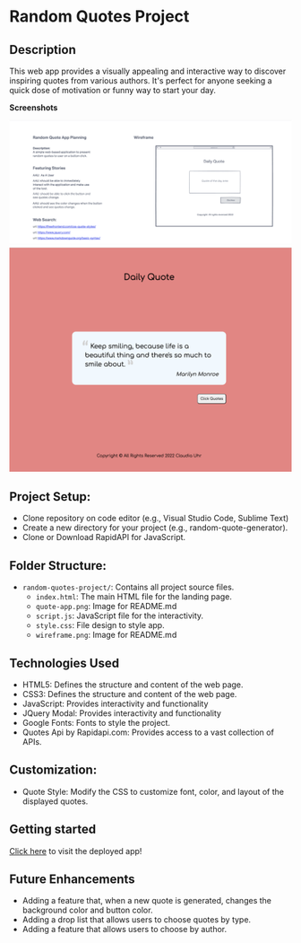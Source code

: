 # Random Quotes Project

## Description

This web app provides a visually appealing and interactive way to discover inspiring quotes from various authors. It's perfect for anyone seeking a quick dose of motivation or funny way to start your day.

**Screenshots**

![my wireframe](wireframe.png)
![working version](quote-app.png)

## Project Setup:

- Clone repository on code editor (e.g., Visual Studio Code, Sublime Text)
- Create a new directory for your project (e.g., random-quote-generator).
- Clone or Download RapidAPI for JavaScript.

## Folder Structure:

- `random-quotes-project/`: Contains all project source files.
  - `index.html`: The main HTML file for the landing page.
  - `quote-app.png`: Image for README.md
  - `script.js`: JavaScript file for the interactivity.
  - `style.css`: File design to style app.
  - `wireframe.png`: Image for README.md

## Technologies Used

- HTML5: Defines the structure and content of the web page.
- CSS3: Defines the structure and content of the web page.
- JavaScript: Provides interactivity and functionality
- JQuery Modal: Provides interactivity and functionality
- Google Fonts: Fonts to style the project.
- Quotes Api by Rapidapi.com: Provides access to a vast collection of APIs.

## Customization:

- Quote Style: Modify the CSS to customize font, color, and layout of the displayed quotes.

## Getting started

[Click here](https://claudiauhr.github.io/random-quotes-project/) to visit the deployed app!

## Future Enhancements

- Adding a feature that, when a new quote is generated, changes the background color and button color.
- Adding a drop list that allows users to choose quotes by type.
- Adding a feature that allows users to choose by author.
